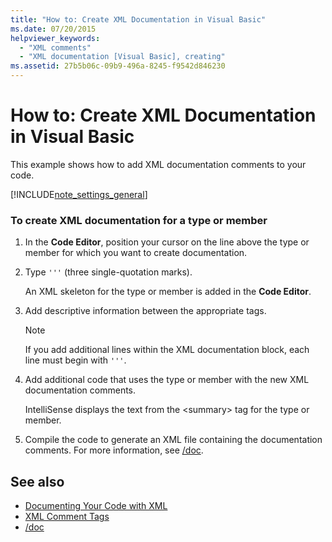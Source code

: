 ```yaml
---
title: "How to: Create XML Documentation in Visual Basic"
ms.date: 07/20/2015
helpviewer_keywords: 
  - "XML comments"
  - "XML documentation [Visual Basic], creating"
ms.assetid: 27b5b06c-09b9-496a-8245-f9542d846230
---
```

# How to: Create XML Documentation in Visual Basic
This example shows how to add XML documentation comments to your code.  
  
[!INCLUDE[note_settings_general](~/includes/note-settings-general-md.md)]  
  
### To create XML documentation for a type or member  
  
1.  In the **Code Editor**, position your cursor on the line above the type or member for which you want to create documentation.  
  
2.  Type `'''` (three single-quotation marks).  
  
     An XML skeleton for the type or member is added in the **Code Editor**.  
  
3.  Add descriptive information between the appropriate tags.  
  
    > [!NOTE]
    >  If you add additional lines within the XML documentation block, each line must begin with `'''`.  
  
4.  Add additional code that uses the type or member with the new XML documentation comments.  
  
     IntelliSense displays the text from the \<summary> tag for the type or member.  
  
5.  Compile the code to generate an XML file containing the documentation comments. For more information, see [/doc](../../../visual-basic/reference/command-line-compiler/doc.md).  
  
## See also

- [Documenting Your Code with XML](../../../visual-basic/programming-guide/program-structure/documenting-your-code-with-xml.md)
- [XML Comment Tags](../../../visual-basic/language-reference/xmldoc/index.md)
- [/doc](../../../visual-basic/reference/command-line-compiler/doc.md)
